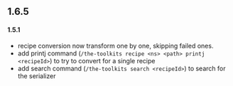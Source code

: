 ## 1.6.5

#### 1.5.1

- recipe conversion now transform one by one, skipping failed ones.
- add printj command (`/the-toolkits recipe <ns> <path> printj <recipeId>`) to try to convert for a single recipe
- add search command (`/the-toolkits search <recipeId>`) to search for the serializer
